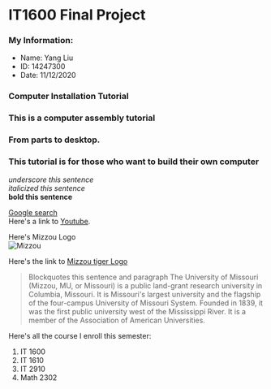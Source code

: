 # IT1600 Final Project

### My Information:  
* Name: Yang Liu
* ID: 14247300
* Date: 11/12/2020
### Computer Installation Tutorial  
### This is a computer assembly tutorial  
### From parts to desktop.  
### This tutorial is for those who want to build their own computer  




_underscore this sentence_  
*italicized this sentence*  
**bold this sentence**  

[Google search](www.google.com)  
Here's a link to [Youtube][youtube].

Here's Mizzou Logo  
![Mizzou](https://missouri.edu/images/signatures/university/MUstacked.png)

Here's the link to [Mizzou tiger Logo][tiger]  

>Blockquotes this sentence and paragraph
>The University of Missouri (Mizzou, MU, or Missouri) is a public land-grant research university in Columbia, Missouri. It is Missouri's largest university and the flagship of the four-campus University of Missouri System. Founded in 1839, it was the first public university west of the Mississippi River. It is a member of the Association of American Universities.


Here's all the course I enroll this semester:  
1. IT 1600
2. IT 1610
3. IT 2910
3. Math 2302

[youtube]:www.youtube.com  
[tiger]:https://www.themizzoustore.com/images/product/large/70887.jpg
